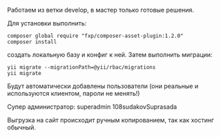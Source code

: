 Работаем из ветки develop, в мастер только готовые решения.

Для установки выполнить:

```
composer global require "fxp/composer-asset-plugin:1.2.0"
composer install
```

создать локальную базу и конфиг к ней. Затем выполнить миграции:

```
yii migrate --migrationPath=@yii/rbac/migrations
yii migrate
```

Будут автоматически добавлены пользователи (они реальные и используются клиентом, пароли не менять!)

Супер администратор:
superadmin
108sudakovSuprasada

Выгрузка на сайт происходит ручным копированием, так как хостинг обычный.